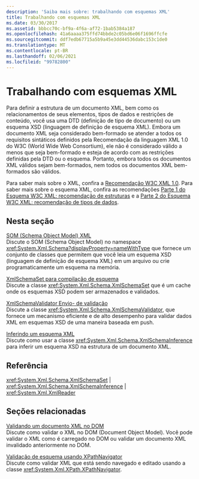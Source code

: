 ```yaml
---
description: 'Saiba mais sobre: trabalhando com esquemas XML'
title: Trabalhando com esquemas XML
ms.date: 03/30/2017
ms.assetid: bbbcc70c-bf9a-4f6a-af72-1bab5384a187
ms.openlocfilehash: 41a6aaaa375ffd74bbde2c05bd6e06f1696ffcfe
ms.sourcegitcommit: ddf7edb67715a5b9a45e3dd44536dabc153c1de0
ms.translationtype: MT
ms.contentlocale: pt-BR
ms.lasthandoff: 02/06/2021
ms.locfileid: "99782800"
---
```

# <a name="working-with-xml-schemas"></a>Trabalhando com esquemas XML

Para definir a estrutura de um documento XML, bem como os relacionamentos de seus elementos, tipos de dados e restrições de conteúdo, você usa uma DTD (definição de tipo de documento) ou um esquema XSD (linguagem de definição de esquema XML). Embora um documento XML seja considerado bem-formado se atender a todos os requisitos sintáticos definidos pela Recomendação da linguagem XML 1.0 do W3C (World Wide Web Consortium), ele não é considerado válido a menos que seja bem-formado e esteja de acordo com as restrições definidas pela DTD ou o esquema. Portanto, embora todos os documentos XML válidos sejam bem-formados, nem todos os documentos XML bem-formados são válidos.  
  
 Para saber mais sobre o XML, confira a [Recomendação W3C XML 1.0](https://www.w3.org/TR/REC-xml/). Para saber mais sobre o esquema XML, confira as recomendações [Parte 1 do Esquema W3C XML: recomendação de estruturas](https://www.w3.org/TR/xmlschema-1/) e a [Parte 2 do Esquema W3C XML: recomendação de tipos de dados](https://www.w3.org/TR/xmlschema-2/).  
  
## <a name="in-this-section"></a>Nesta seção  

 [SOM (Schema Object Model) XML](xml-schema-object-model-som.md)  
 Discute o SOM (Schema Object Model) no namespace <xref:System.Xml.Schema?displayProperty=nameWithType> que fornece um conjunto de classes que permitem que você leia um esquema XSD (linguagem de definição de esquema XML) em um arquivo ou crie programaticamente um esquema na memória.  
  
 [XmlSchemaSet para compilação de esquema](xmlschemaset-for-schema-compilation.md)  
 Discute a classe <xref:System.Xml.Schema.XmlSchemaSet> que é um cache onde os esquemas XSD podem ser armazenados e validados.  
  
 [XmlSchemaValidator Envio- de validação](xmlschemavalidator-push-based-validation.md)  
 Discute a classe <xref:System.Xml.Schema.XmlSchemaValidator>, que fornece um mecanismo eficiente e de alto desempenho para validar dados XML em esquemas XSD de uma maneira baseada em push.  
  
 [Inferindo um esquema XML](inferring-an-xml-schema.md)  
 Discute como usar a classe <xref:System.Xml.Schema.XmlSchemaInference> para inferir um esquema XSD na estrutura de um documento XML.  
  
## <a name="reference"></a>Referência  

 <xref:System.Xml.Schema.XmlSchemaSet> &#124; <xref:System.Xml.Schema.XmlSchemaInference> &#124; <xref:System.Xml.XmlReader>  
  
## <a name="related-sections"></a>Seções relacionadas  

 [Validando um documento XML no DOM](validating-an-xml-document-in-the-dom.md)  
 Discute como validar o XML no DOM (Document Object Model). Você pode validar o XML como é carregado no DOM ou validar um documento XML invalidado anteriormente no DOM.  
  
 [Validação de esquema usando XPathNavigator](schema-validation-using-xpathnavigator.md)  
 Discute como validar XML que está sendo navegado e editado usando a classe <xref:System.Xml.XPath.XPathNavigator>.
